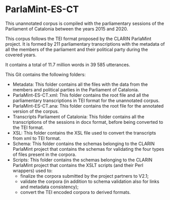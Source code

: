 # ParlaMint-ES-CT
This unannotated corpus is compiled with the parliamentary sessions of the Parliament of Catalonia between the years 2015 and 2020. 

This corpus follows the TEI format proposed by the CLARIN ParlaMint project. It is formed by 211 parliamentary transcriptions with the metadata of all the members of the parliament and their political party during the covered years. 

It contains a total of 11.7 million words in 39 585 utterances.

This Git contains the following folders: 

* Metadata: This folder contains all the files with the data from the members and political parties in the Parliament of Catalonia.
* ParlaMint-ES-CT.xml: This folder contains the root file and all the parliamentary transcriptions in TEI format for the unannotated corpus. 
* ParlaMint-ES-CT.ana: This folder contains the root file for the annotated version of the corpus. 
* Transcripts Parliament of Catalonia: This folder contains all the transcriptions of the sessions in docx format, before being converted to the TEI format.
* XSL: This folder contains the XSL file used to convert the transcripts from xml to TEI format. 
* Schema: This folder contains the schemas belonging to the CLARIN ParlaMint project that contains the schemas for validating the four types of files present in the corpora.
* Scripts: This folder contains the schemas belonging to the CLARIN ParlaMint project that contains the XSLT scripts (and their Perl wrappers) used to:
   * finalize the corpora submitted by the project partners to V2.1;
   * validate the corpora (in addition to schema validation also for links and metadata consistency); 
   * convert the TEI encoded corpora to derived formats.
